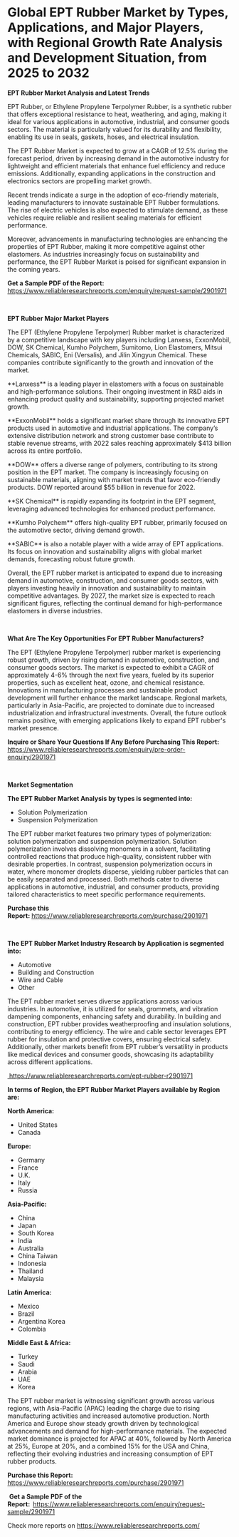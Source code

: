 <p><h1>Global EPT Rubber Market by Types, Applications, and Major Players, with Regional Growth Rate Analysis and Development Situation, from 2025 to 2032</h1></p><p><strong>EPT Rubber Market Analysis and Latest Trends</strong></p>
<p><p>EPT Rubber, or Ethylene Propylene Terpolymer Rubber, is a synthetic rubber that offers exceptional resistance to heat, weathering, and aging, making it ideal for various applications in automotive, industrial, and consumer goods sectors. The material is particularly valued for its durability and flexibility, enabling its use in seals, gaskets, hoses, and electrical insulation.</p><p>The EPT Rubber Market is expected to grow at a CAGR of 12.5% during the forecast period, driven by increasing demand in the automotive industry for lightweight and efficient materials that enhance fuel efficiency and reduce emissions. Additionally, expanding applications in the construction and electronics sectors are propelling market growth. </p><p>Recent trends indicate a surge in the adoption of eco-friendly materials, leading manufacturers to innovate sustainable EPT Rubber formulations. The rise of electric vehicles is also expected to stimulate demand, as these vehicles require reliable and resilient sealing materials for efficient performance.</p><p>Moreover, advancements in manufacturing technologies are enhancing the properties of EPT Rubber, making it more competitive against other elastomers. As industries increasingly focus on sustainability and performance, the EPT Rubber Market is poised for significant expansion in the coming years.</p></p>
<p><strong>Get a Sample PDF of the Report:&nbsp;</strong> <a href="https://www.reliableresearchreports.com/enquiry/request-sample/2901971?utm_campaign=2222&utm_medium=2&utm_source=Github&utm_content=ia&utm_term=11032025&utm_id=ept-rubber">https://www.reliableresearchreports.com/enquiry/request-sample/2901971</a></p>
<p>&nbsp;</p>
<p><strong>EPT Rubber Major Market Players</strong></p>
<p><p>The EPT (Ethylene Propylene Terpolymer) Rubber market is characterized by a competitive landscape with key players including Lanxess, ExxonMobil, DOW, SK Chemical, Kumho Polychem, Sumitomo, Lion Elastomers, Mitsui Chemicals, SABIC, Eni (Versalis), and Jilin Xingyun Chemical. These companies contribute significantly to the growth and innovation of the market.</p><p>**Lanxess** is a leading player in elastomers with a focus on sustainable and high-performance solutions. Their ongoing investment in R&D aids in enhancing product quality and sustainability, supporting projected market growth.</p><p>**ExxonMobil** holds a significant market share through its innovative EPT products used in automotive and industrial applications. The company’s extensive distribution network and strong customer base contribute to stable revenue streams, with 2022 sales reaching approximately $413 billion across its entire portfolio.</p><p>**DOW** offers a diverse range of polymers, contributing to its strong position in the EPT market. The company is increasingly focusing on sustainable materials, aligning with market trends that favor eco-friendly products. DOW reported around $55 billion in revenue for 2022.</p><p>**SK Chemical** is rapidly expanding its footprint in the EPT segment, leveraging advanced technologies for enhanced product performance. </p><p>**Kumho Polychem** offers high-quality EPT rubber, primarily focused on the automotive sector, driving demand growth.</p><p>**SABIC** is also a notable player with a wide array of EPT applications. Its focus on innovation and sustainability aligns with global market demands, forecasting robust future growth.</p><p>Overall, the EPT rubber market is anticipated to expand due to increasing demand in automotive, construction, and consumer goods sectors, with players investing heavily in innovation and sustainability to maintain competitive advantages. By 2027, the market size is expected to reach significant figures, reflecting the continual demand for high-performance elastomers in diverse industries.</p></p>
<p>&nbsp;</p>
<p><strong>What Are The Key Opportunities For EPT Rubber Manufacturers?</strong></p>
<p><p>The EPT (Ethylene Propylene Terpolymer) rubber market is experiencing robust growth, driven by rising demand in automotive, construction, and consumer goods sectors. The market is expected to exhibit a CAGR of approximately 4-6% through the next five years, fueled by its superior properties, such as excellent heat, ozone, and chemical resistance. Innovations in manufacturing processes and sustainable product development will further enhance the market landscape. Regional markets, particularly in Asia-Pacific, are projected to dominate due to increased industrialization and infrastructural investments. Overall, the future outlook remains positive, with emerging applications likely to expand EPT rubber's market presence.</p></p>
<p><strong>Inquire or Share Your Questions If Any Before Purchasing This Report:</strong> <a href="https://www.reliableresearchreports.com/enquiry/pre-order-enquiry/2901971?utm_campaign=2222&utm_medium=2&utm_source=Github&utm_content=ia&utm_term=11032025&utm_id=ept-rubber">https://www.reliableresearchreports.com/enquiry/pre-order-enquiry/2901971</a></p>
<p>&nbsp;</p>
<p><strong>Market Segmentation</strong></p>
<p><strong>The EPT Rubber Market Analysis by types is segmented into:</strong></p>
<p><ul><li>Solution Polymerization</li><li>Suspension Polymerization</li></ul></p>
<p><p>The EPT rubber market features two primary types of polymerization: solution polymerization and suspension polymerization. Solution polymerization involves dissolving monomers in a solvent, facilitating controlled reactions that produce high-quality, consistent rubber with desirable properties. In contrast, suspension polymerization occurs in water, where monomer droplets disperse, yielding rubber particles that can be easily separated and processed. Both methods cater to diverse applications in automotive, industrial, and consumer products, providing tailored characteristics to meet specific performance requirements.</p></p>
<p><strong>Purchase this Report:&nbsp;</strong><a href="https://www.reliableresearchreports.com/purchase/2901971?utm_campaign=2222&utm_medium=2&utm_source=Github&utm_content=ia&utm_term=11032025&utm_id=ept-rubber">https://www.reliableresearchreports.com/purchase/2901971</a></p>
<p>&nbsp;</p>
<p><strong>The EPT Rubber Market Industry Research by Application is segmented into:</strong></p>
<p><ul><li>Automotive</li><li>Building and Construction</li><li>Wire and Cable</li><li>Other</li></ul></p>
<p><p>The EPT rubber market serves diverse applications across various industries. In automotive, it is utilized for seals, grommets, and vibration dampening components, enhancing safety and durability. In building and construction, EPT rubber provides weatherproofing and insulation solutions, contributing to energy efficiency. The wire and cable sector leverages EPT rubber for insulation and protective covers, ensuring electrical safety. Additionally, other markets benefit from EPT rubber’s versatility in products like medical devices and consumer goods, showcasing its adaptability across different applications.</p></p>
<p><a href="https://www.reliableresearchreports.com/ept-rubber-r2901971?utm_campaign=2222&utm_medium=2&utm_source=Github&utm_content=ia&utm_term=11032025&utm_id=ept-rubber">&nbsp;https://www.reliableresearchreports.com/ept-rubber-r2901971</a></p>
<p><strong>In terms of Region, the EPT Rubber Market Players available by Region are:</strong></p>
<p>
    <p> <strong> North America: </strong>
        <ul>
            <li>United States</li>
            <li>Canada</li>
        </ul>
        </p> 
    <p> <strong> Europe: </strong>
        <ul>
            <li>Germany</li>
            <li>France</li>
            <li>U.K.</li>
            <li>Italy</li>
            <li>Russia</li>
        </ul>
        </p> 
    <p> <strong> Asia-Pacific: </strong>
        <ul>
            <li>China</li>
            <li>Japan</li>
            <li>South Korea</li>
            <li>India</li>
            <li>Australia</li>
            <li>China Taiwan</li>
            <li>Indonesia</li>
            <li>Thailand</li>
            <li>Malaysia</li>
        </ul>
        </p> 
    <p> <strong> Latin America: </strong>
        <ul>
            <li>Mexico</li>
            <li>Brazil</li>
            <li>Argentina Korea</li>
            <li>Colombia</li>
        </ul>
        </p> 
    <p> <strong> Middle East & Africa: </strong>
        <ul>
            <li>Turkey</li>
            <li>Saudi</li>
            <li>Arabia</li>
            <li>UAE</li>
            <li>Korea</li>
        </ul>
    </p>
    </p>
<p><p>The EPT rubber market is witnessing significant growth across various regions, with Asia-Pacific (APAC) leading the charge due to rising manufacturing activities and increased automotive production. North America and Europe show steady growth driven by technological advancements and demand for high-performance materials. The expected market dominance is projected for APAC at 40%, followed by North America at 25%, Europe at 20%, and a combined 15% for the USA and China, reflecting their evolving industries and increasing consumption of EPT rubber products.</p></p>
<p><strong>Purchase this Report: </strong><a href="https://www.reliableresearchreports.com/purchase/2901971?utm_campaign=2222&utm_medium=2&utm_source=Github&utm_content=ia&utm_term=11032025&utm_id=ept-rubber">https://www.reliableresearchreports.com/purchase/2901971</a></p>
<p>&nbsp;<strong>Get a Sample PDF of the Report:&nbsp;&nbsp;</strong><a href="https://www.reliableresearchreports.com/enquiry/request-sample/2901971?utm_campaign=2222&utm_medium=2&utm_source=Github&utm_content=ia&utm_term=11032025&utm_id=ept-rubber">https://www.reliableresearchreports.com/enquiry/request-sample/2901971</a></p>
<p><strong></strong></p>
<p>Check more reports on <a href="https://www.reliableresearchreports.com/?utm_campaign=2222&utm_medium=2&utm_source=Github&utm_content=ia&utm_term=11032025&utm_id=ept-rubber">https://www.reliableresearchreports.com/</a></p>